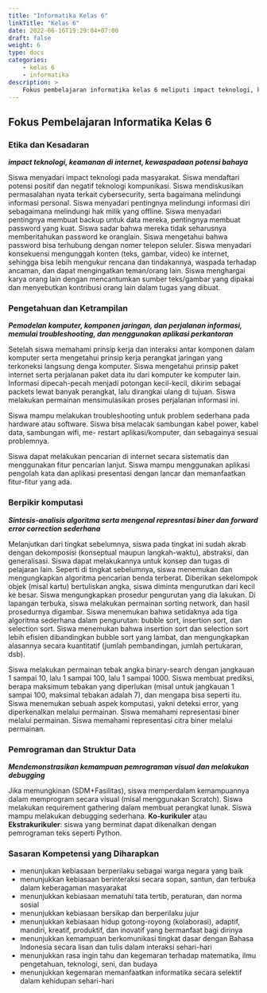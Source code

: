```yaml
---
title: "Informatika Kelas 6"
linkTitle: "Kelas 6"
date: 2022-06-16T19:29:04+07:00
draft: false
weight: 6
type: docs
categories:
    - kelas 6
    - informatika
description: >
    Fokus pembelajaran informatika kelas 6 meliputi impact teknologi, keamanan di internet, kewaspadaan potensi bahaya; Pemodelan komputer, komponen jaringan, dan perjalanan informasi, memulai troubleshooting, dan menggunakan aplikasi perkantoran; Sintesis-analisis algoritma serta mengenal represntasi biner dan forward error correction sederhana; Mendemonstrasikan kemampuan pemrograman visual dan melakukan debugging.
---
```

## Fokus Pembelajaran Informatika Kelas 6
### Etika dan Kesadaran
***impact teknologi, keamanan di internet, kewaspadaan potensi bahaya***

Siswa menyadari impact teknologi pada masyarakat. Siswa mendaftari potensi positif dan negatif teknologi kompunikasi. Siswa mendiskusikan permasalahan nyata terkait cybersecurity, serta bagaimana melindungi informasi personal. Siswa menyadari pentingnya melindungi informasi diri sebagaimana melindungi hak milik yang offline. Siswa menyadari pentingnya membuat backup untuk data mereka, pentingnya membuat password yang kuat. Siswa sadar bahwa mereka tidak seharusnya memberitahukan password ke oranglain. Siswa mengetahui bahwa password bisa terhubung dengan nomer telepon seluler. Siswa menyadari konsekuensi mengunggah konten (teks, gambar, video) ke internet, sehingga bisa lebih mengukur rencana dan tindakannya, waspada terhadap ancaman, dan dapat mengingatkan teman/orang lain. Siswa menghargai karya orang lain dengan mencantumkan sumber teks/gambar yang dipakai dan menyebutkan kontribusi orang lain dalam tugas yang dibuat.

### Pengetahuan dan Ketrampilan
***Pemodelan komputer, komponen jaringan, dan perjalanan informasi, memulai troubleshooting, dan menggunakan aplikasi perkantoran***

Setelah siswa memahami prinsip kerja dan interaksi antar komponen dalam komputer serta mengetahui prinsip kerja perangkat jaringan yang terkoneksi langsung denga komputer. Siswa mengetahui prinsip paket internet serta perjalanan paket data itu dari komputer ke komputer lain. Informasi dipecah-pecah menjadi potongan kecil-kecil, dikirim sebagai packets lewat banyak perangkat, lalu dirangkai ulang di tujuan. Siswa melakukan permainan mensimulasikan proses perjalanan informasi ini.

Siswa mampu melakukan troubleshooting untuk problem sederhana pada hardware atau software. Siswa bisa melacak sambungan kabel power, kabel data, sambungan wifi, me- restart aplikasi/komputer, dan sebagainya sesuai problemnya.

Siswa dapat melakukan pencarian di internet secara sistematis dan menggunakan fitur pencarian lanjut. Siswa mampu menggunakan aplikasi pengolah kata dan aplikasi presentasi dengan lancar dan memanfaatkan fitur-fitur yang ada.

### Berpikir komputasi
***Sintesis-analisis algoritma serta mengenal represntasi biner dan forward error correction sederhana***

Melanjutkan dari tingkat sebelumnya, siswa pada tingkat ini sudah akrab dengan dekomposisi (konseptual maupun langkah-waktu), abstraksi, dan generalisasi. Siswa dapat melakukannya untuk konsep dan tugas di pelajaran lain. Seperti di tingkat sebelumnya, siswa menemukan dan mengungkapkan algoritma pencarian benda terberat. Diberikan sekelompok objek (misal kartu) bertuliskan angka, siswa diminta mengurutkan dari kecil ke besar. Siswa mengungkapkan prosedur pengurutan yang dia lakukan. Di lapangan terbuka, siswa melakukan permainan sorting network, dan hasil prosedurnya digambar. Siswa menemukan bahwa setidaknya ada tiga algoritma sederhana dalam pengurutan: bubble sort, insertion sort, dan selection sort. Siswa menemukan bahwa insertion sort dan selection sort lebih efisien dibandingkan bubble sort yang lambat, dan mengungkapkan alasannya secara kuantitatif (jumlah pembandingan, jumlah pertukaran, dsb).

Siswa melakukan permainan tebak angka binary-search dengan jangkauan 1 sampai 10, lalu 1 sampai 100, lalu 1 sampai 1000. Siswa membuat prediksi, berapa maksimum tebakan yang diperlukan (misal untuk jangkauan 1 sampai 100, maksimal tebakan adalah 7), dan mengapa bisa seperti itu. Siswa menemukan sebuah aspek komputasi, yakni deteksi error, yang diperkenalkan melalui permainan. Siswa memahami representasi biner melalui permainan. Siswa memahami representasi citra biner melalui permainan.

### Pemrograman dan Struktur Data
***Mendemonstrasikan kemampuan pemrograman visual dan melakukan debugging***

Jika memungkinan (SDM+Fasilitas), siswa memperdalam kemampuannya dalam memprogram secara visual (misal menggunakan Scratch). Siswa melakukan requirement gathering dalam membuat perangkat lunak. Siswa mampu melakukan debugging sederhana.
**Ko-kurikuler** atau **Ekstrakurikuler**: siswa yang berminat dapat dikenalkan dengan pemrograman teks seperti Python.

### Sasaran Kompetensi yang Diharapkan
- menunjukan kebiasaan berperilaku sebagai warga negara yang baik
- menunjukkan kebiasaan berinteraksi secara sopan, santun, dan terbuka dalam keberagaman masyarakat
- menunjukkan kebiasaan mematuhi tata tertib, peraturan, dan norma sosial
- menunjukkan kebiasaan bersikap dan berperilaku jujur
- menunjukkan kebiasaan hidup gotong-royong (kolaborasi), adaptif, mandiri, kreatif, produktif, dan inovatif yang bermanfaat bagi dirinya
- menunjukkan kemampuan berkomunikasi tingkat dasar dengan Bahasa Indonesia secara lisan dan tulis dalam interaksi sehari-hari
- menunjukkan rasa ingin tahu dan kegemaran terhadap matematika, ilmu pengetahuan, teknologi, seni, dan budaya
- menunjukkan kegemaran memanfaatkan informatika secara selektif dalam kehidupan sehari-hari